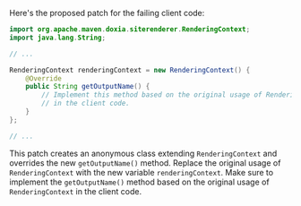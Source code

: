 Here's the proposed patch for the failing client code:
```java
import org.apache.maven.doxia.siterenderer.RenderingContext;
import java.lang.String;

// ...

RenderingContext renderingContext = new RenderingContext() {
    @Override
    public String getOutputName() {
        // Implement this method based on the original usage of RenderingContext
        // in the client code.
    }
};

// ...
```
This patch creates an anonymous class extending `RenderingContext` and overrides the new `getOutputName()` method. Replace the original usage of `RenderingContext` with the new variable `renderingContext`. Make sure to implement the `getOutputName()` method based on the original usage of `RenderingContext` in the client code.